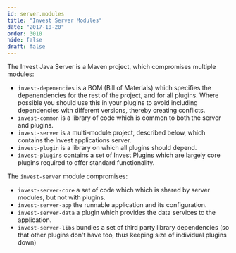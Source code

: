 ```yaml
---
id: server.modules
title: "Invest Server Modules"
date: "2017-10-20"
order: 3010
hide: false
draft: false
---
```


The Invest Java Server is a Maven project, which compromises multiple modules:

* `invest-depenencies` is a BOM (Bill of Materials) which specifies the depenendencies for the rest of the project, and for all plugins. Where possible you should use this in your plugins to avoid including dependencies with different versions, thereby creating conflicts.
* `invest-common` is a library of code which is common to both the server and plugins.
* `invest-server` is a multi-module project, described below, which contains the Invest applications server.
* `invest-plugin` is a library on which all plugins should depend.
* `invest-plugins` contains a set of Invest Plugins which are largely core plugins required to offer standard functionality.

The `invest-server` module compromises:

* `invest-server-core` a set of code which which is shared by server modules, but not with plugins.
* `invest-server-app` the runnable application and its configuration.
* `invest-server-data` a plugin which provides the data services to the application. 
* `invest-server-libs` bundles a set of third party library dependencies (so that other plugins don't have too, thus keeping size of individual plugins down)
